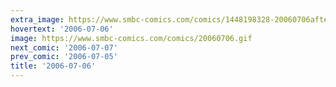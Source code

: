 ```yaml
---
extra_image: https://www.smbc-comics.com/comics/1448198328-20060706after.png
hovertext: '2006-07-06'
image: https://www.smbc-comics.com/comics/20060706.gif
next_comic: '2006-07-07'
prev_comic: '2006-07-05'
title: '2006-07-06'
---
```


